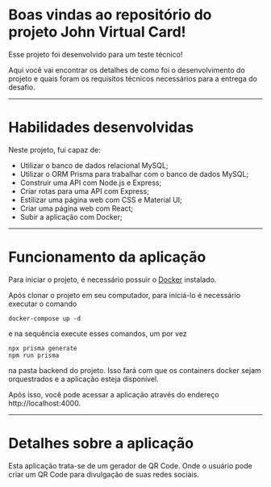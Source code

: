 # Boas vindas ao repositório do projeto <b>John Virtual Card</b>!

Esse projeto foi desenvolvido para um teste técnico!

Aqui você vai encontrar os detalhes de como foi o desenvolvimento do projeto e quais foram os requisitos técnicos necessários para a entrega do desafio.

---

# Habilidades desenvolvidas

Neste projeto, fui capaz de:

- Utilizar o banco de dados relacional MySQL;
- Utilizar o ORM Prisma para trabalhar com o banco de dados MySQL;
- Construir uma API com Node.js e Express;
- Criar rotas para uma API com Express;
- Estilizar uma página web com CSS e Material UI;
- Criar uma página web com React;
- Subir a aplicação com Docker;
   
---

# Funcionamento da aplicação

Para iniciar o projeto, é necessário possuir o [Docker](https://docs.docker.com/engine/install/ubuntu/) instalado.

Após clonar o projeto em seu computador, para iniciá-lo é necessário executar o comando
```
docker-compose up -d 
```
e na sequência execute esses comandos, um por vez
```
npx prisma generate
npm run prisma
```
na pasta backend do projeto. Isso fará com que os containers docker sejam orquestrados e a aplicação esteja disponível.

Após isso, você pode acessar a aplicação através do endereço http://localhost:4000.

---

# Detalhes sobre a aplicação

Esta aplicação trata-se de um gerador de QR Code. Onde o usuário pode criar um QR Code para divulgação de suas redes sociais.
